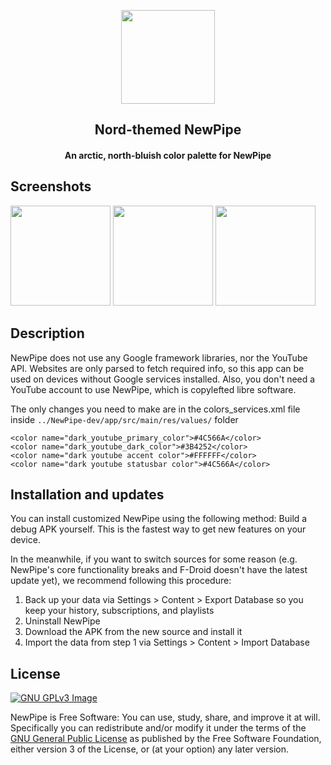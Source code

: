 <p align="center"><a href="https://newpipe.net"><img src="https://user-images.githubusercontent.com/15047534/156973787-fdba0c71-b26d-42e0-bb74-55aa8550ddb7.png" width="150"></a></p> 
<h2 align="center"><b>Nord-themed NewPipe</b></h2>
<h4 align="center">An arctic, north-bluish color palette for NewPipe</h4>


## Screenshots

[<img src="https://user-images.githubusercontent.com/15047534/156972893-ba434e72-ae68-48b4-929f-b5c99e40cca9.png" width=160>](https://user-images.githubusercontent.com/15047534/156972893-ba434e72-ae68-48b4-929f-b5c99e40cca9.png)
 [<img src="https://user-images.githubusercontent.com/15047534/156972872-07b6e73d-0627-4c25-90fa-66f55e08371b.png" width=160>](https://user-images.githubusercontent.com/15047534/156972872-07b6e73d-0627-4c25-90fa-66f55e08371b.png)
 [<img src="https://user-images.githubusercontent.com/15047534/156972884-f1f101d3-a9e9-4a7c-99af-d557a83b87b0.png" width=160>](https://user-images.githubusercontent.com/15047534/156972884-f1f101d3-a9e9-4a7c-99af-d557a83b87b0.png)


## Description

NewPipe does not use any Google framework libraries, nor the YouTube API. Websites are only parsed to fetch required info, so this app can be used on devices without Google services installed. Also, you don't need a YouTube account to use NewPipe, which is copylefted libre software.

The only changes you need to make are in the colors_services.xml file inside ```../NewPipe-dev/app/src/main/res/values/``` folder

```
<color name="dark_youtube_primary_color">#4C566A</color>
<color name="dark_youtube_dark_color">#3B4252</color>
<color name="dark youtube accent color">#FFFFFF</color>
<color name="dark youtube statusbar color">#4C566A</color>
```

<!-- Hidden span to keep old links compatible. -->
<span id="updates"></span>

## Installation and updates
You can install customized NewPipe using the following method:
Build a debug APK yourself. This is the fastest way to get new features on your device.

In the meanwhile, if you want to switch sources for some reason (e.g. NewPipe's core functionality breaks and F-Droid doesn't have the latest update yet), we recommend following this procedure:
1. Back up your data via Settings > Content > Export Database so you keep your history, subscriptions, and playlists
2. Uninstall NewPipe
3. Download the APK from the new source and install it
4. Import the data from step 1 via Settings > Content > Import Database

## License
[![GNU GPLv3 Image](https://www.gnu.org/graphics/gplv3-127x51.png)](https://www.gnu.org/licenses/gpl-3.0.en.html)  

NewPipe is Free Software: You can use, study, share, and improve it at
will. Specifically you can redistribute and/or modify it under the terms of the
[GNU General Public License](https://www.gnu.org/licenses/gpl.html) as
published by the Free Software Foundation, either version 3 of the License, or
(at your option) any later version.  

